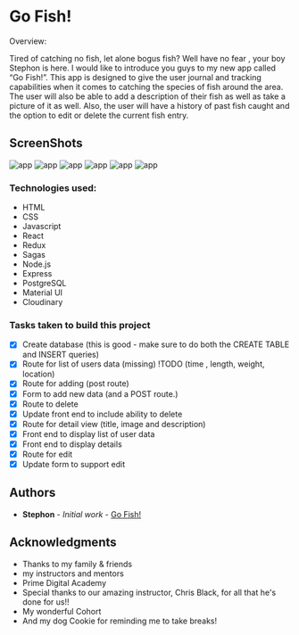 # Go Fish!

Overview:

Tired of catching no fish, let alone bogus fish? Well have no fear , your boy Stephon is here. I would like to introduce you guys to my new app called “Go Fish!”. This app is designed to give the user journal and tracking capabilities when it comes to catching the species of fish around the area. The user will also be able to add a description of their fish as well as take a picture of it as well. Also, the user will have a history of past fish caught and the option to edit or delete the current fish entry.

## ScreenShots

![app](./public/Screenshot%202024-01-24%20at%201.10.15%20PM.png)
![app](./public/Screenshot%202024-01-24%20at%201.10.32%20PM.png)
![app](./public/Screenshot%202024-01-24%20at%201.10.51%20PM.png)
![app](./public/Screenshot%202024-01-24%20at%201.11.19%20PM.png)
![app](./public/Screenshot%202024-01-24%20at%201.11.34%20PM.png)
![app](./public/Screenshot%202024-01-24%20at%201.11.47%20PM.png)

### Technologies used:

* HTML
* CSS
* Javascript
* React
* Redux
* Sagas
* Node.js
* Express
* PostgreSQL
* Material UI
* Cloudinary

### Tasks taken to build this project

- [x] Create database (this is good - make sure to do both the CREATE TABLE and INSERT queries)
- [x] Route for list of users data (missing) !TODO (time , length, weight, location)
- [x] Route for adding (post route)
- [x] Form to add new data (and a POST route.)
- [x] Route to delete
- [x] Update front end to include ability to delete
- [x] Route for detail view (title, image and description)
- [x] Front end to display list of user data
- [x] Front end to display details
- [x] Route for edit
- [x] Update form to support edit

## Authors

* **Stephon** - *Initial work* - [Go Fish!](https://github.com/Smil3z/Go-Fish)

## Acknowledgments

* Thanks to my family & friends
* my instructors and mentors
* Prime Digital Academy
* Special thanks to our amazing instructor, Chris Black, for all that he's done for us!!
* My wonderful Cohort
* And my dog Cookie for reminding me to take breaks!
